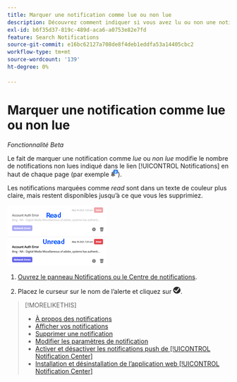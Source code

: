```yaml
---
title: Marquer une notification comme lue ou non lue
description: Découvrez comment indiquer si vous avez lu ou non une notification.
exl-id: b6f35d37-819c-489d-aca6-a0753e82e7fd
feature: Search Notifications
source-git-commit: e16bc62127a708de8f4deb1eddfa53a14405cbc2
workflow-type: tm+mt
source-wordcount: '139'
ht-degree: 0%

---
```


# Marquer une notification comme lue ou non lue

*Fonctionnalité Beta*

Le fait de marquer une notification comme *lue* ou *non lue* modifie le nombre de notifications non lues indiqué dans le lien [!UICONTROL Notifications] en haut de chaque page (par exemple ![Icône Notifications avec compteur de notifications non lues](/help/search-social-commerce/assets/notifications-unread.png "Icône Notifications avec compteur de notifications non lues")).

Les notifications marquées comme *read* sont dans un texte de couleur plus claire, mais restent disponibles jusqu’à ce que vous les supprimiez.

![Notifications en lecture et non lues](/help/search-social-commerce/assets/notifications-read-vs-unread.png "Notifications en lecture et non lues")

1. [Ouvrez le panneau Notifications ou le Centre de notifications](notification-view.md).

1. Placez le curseur sur le nom de l’alerte et cliquez sur ![Marquer comme lu ou non &#x200B;](/help/search-social-commerce/assets/notifications-read-unread.png "Marquer comme lu ou non lu").

>[!MORELIKETHIS]
>
>* [À propos des notifications](/help/search-social-commerce/notifications/notification-about.md)
>* [Afficher vos notifications](notification-view.md)
>* [Supprimer une notification](notification-delete.md)
>* [Modifier les paramètres de notification](notification-edit.md)
>* [Activer et désactiver les notifications push de [!UICONTROL Notification Center]](notifications-push-enable-disable.md)
>* [Installation et désinstallation de l’application web [!UICONTROL Notification Center]](notification-app-install-uninstall.md)
